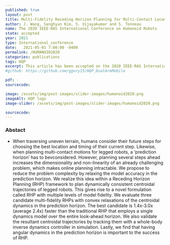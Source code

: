```yaml
---
published: true
layout: post
title: Multi-Fidelity Receding Horizon Planning for Multi-Contact Locomotion
author: J. Wang, Sanghyun Kim, S. Vijayakumar and S. Tonneau
name: The 2020 IEEE-RAS International Conference on Humanoid Robots
state: accepted
year: 2021
type: International_conference
date:   2021-05-01 7:00:00 -0400
permalink: /HUMANOID2020
categories: publications
tags: HQP
excerpt: This article has been accepted on the 2020 IEEE-RAS International Conference on Humanoid Robots
#github: https://github.com/ggory15/HQP_DualArmMobile

pdf: -
sourcecode: 

image: /assets/img/post-images/slider-images/humanoid2020.png
imageAlt: HQP logo
image-slider: /assets/img/post-images/slider-images/humanoid2020.png

sourcecode: 
---
```


### Abstact 
- When traversing uneven terrain, humans consider their future steps for choosing the best location and timing of their current step. Likewise, when planning multi-contact motions for legged robots, a ‘prediction horizon’ has to bevconsidered. However, planning several steps ahead increases the dimensionality and non-linearity of an already challenging problem, which makes online planning intractable. We propose to reduce the problem complexity by relaxing the model accuracy in the prediction horizon. We realize this idea within a Receding Horizon Planning (RHP) framework to plan dynamically consistent centroidal trajectories of legged robots. This gives rise to a novel formulation called RHP with multiple levels of model fidelity. We evaluate three candidate multi-fidelity RHPs with convex relaxations of the centroidal dynamics in the prediction horizon. The best candidate is 1.4x-3.0x (average 2.4x) faster than the traditional RHP that employs a single dynamics model over the entire look-ahead horizon. We also validate the resultant centroidal trajectories by tracking them with a whole-body inverse dynamics controller in simulation. Lastly, we find that having angular dynamics in the prediction horizon is important to the success of RHP.


